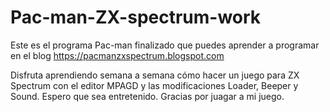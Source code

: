 # Pac-man-ZX-spectrum-work

Este es el programa Pac-man finalizado que puedes aprender a programar en el blog https://pacmanzxspectrum.blogspot.com

Disfruta aprendiendo semana a semana cómo hacer un juego para ZX Spectrum con el editor MPAGD y las modificaciones Loader, Beeper y Sound.
Espero que sea entretenido. Gracias por juagar a mi juego.
